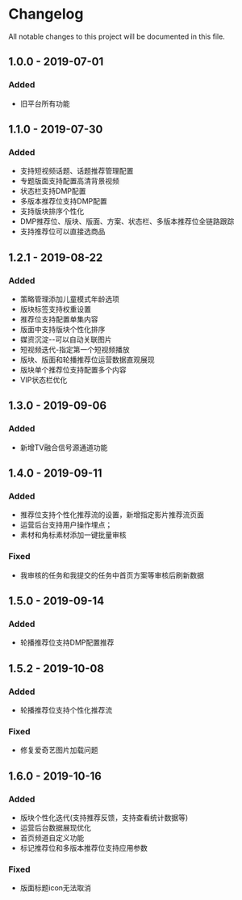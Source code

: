 # Changelog
All notable changes to this project will be documented in this file.  

## 1.0.0 - 2019-07-01  
### Added  
- 旧平台所有功能  


## 1.1.0 - 2019-07-30  
### Added  
- 支持短视频话题、话题推荐管理配置  
- 专题版面支持配置高清背景视频  
- 状态栏支持DMP配置  
- 多版本推荐位支持DMP配置  
- 支持版块排序个性化
- DMP推荐位、版块、版面、方案、状态栏、多版本推荐位全链路跟踪  
- 支持推荐位可以直接选商品  


## 1.2.1 - 2019-08-22  
### Added  
- 策略管理添加儿童模式年龄选项  
- 版块标签支持权重设置  
- 推荐位支持配置单集内容  
- 版面中支持版块个性化排序  
- 媒资沉淀--可以自动关联图片    
- 短视频迭代-指定第一个短视频播放  
- 版块、版面和轮播推荐位运营数据直观展现  
- 版块单个推荐位支持配置多个内容  
- VIP状态栏优化  


## 1.3.0 - 2019-09-06  
### Added  
- 新增TV融合信号源通道功能


## 1.4.0 - 2019-09-11  
### Added  
- 推荐位支持个性化推荐流的设置，新增指定影片推荐流页面
- 运营后台支持用户操作埋点；
- 素材和角标素材添加一键批量审核

### Fixed     
- 我审核的任务和我提交的任务中首页方案等审核后刷新数据  


## 1.5.0 - 2019-09-14  
### Added  
- 轮播推荐位支持DMP配置推荐  


## 1.5.2 - 2019-10-08  
### Added  
- 轮播推荐位支持个性化推荐流  
### Fixed  
- 修复爱奇艺图片加载问题  

## 1.6.0 - 2019-10-16  
### Added  
- 版块个性化迭代(支持推荐反馈，支持查看统计数据等)  
- 运营后台数据展现优化  
- 首页频道自定义功能  
- 标记推荐位和多版本推荐位支持应用参数  

### Fixed  
- 版面标题icon无法取消  

